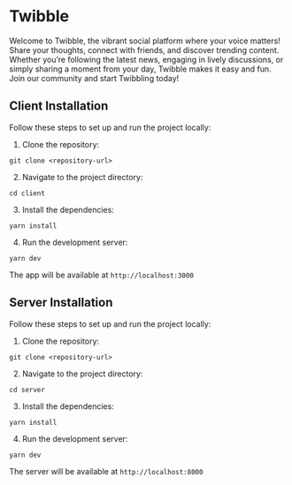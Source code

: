
# Twibble

Welcome to Twibble, the vibrant social platform where your voice matters! Share your thoughts, connect with friends, and discover trending content. Whether you’re following the latest news, engaging in lively discussions, or simply sharing a moment from your day, Twibble makes it easy and fun. Join our community and start Twibbling today!


## Client Installation

Follow these steps to set up and run the project locally:

1. Clone the repository:

```
git clone <repository-url>
```

2. Navigate to the project directory:
```
cd client
```

3. Install the dependencies:
```
yarn install
```

4. Run the development server:
```
yarn dev
```

The app will be available at `http://localhost:3000`



## Server Installation

Follow these steps to set up and run the project locally:

1. Clone the repository:

```
git clone <repository-url>
```

2. Navigate to the project directory:
```
cd server
```

3. Install the dependencies:
```
yarn install
```

4. Run the development server:
```
yarn dev
```

The server will be available at `http://localhost:8000`
